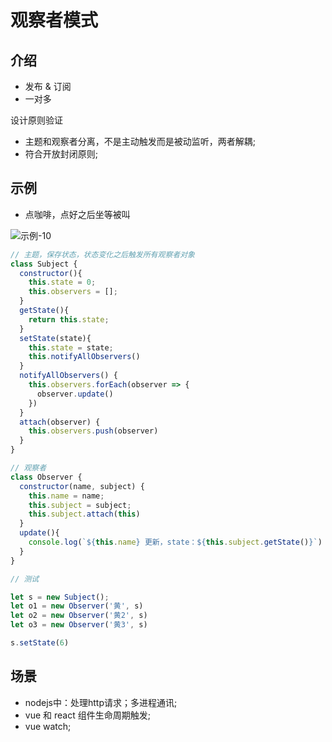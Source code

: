 # 观察者模式

## 介绍

- 发布 & 订阅
- 一对多

设计原则验证

- 主题和观察者分离，不是主动触发而是被动监听，两者解耦;
- 符合开放封闭原则;

## 示例

- 点咖啡，点好之后坐等被叫

![示例-10](/blogs/image/web/designMode/示例-10.png)

```js
// 主题，保存状态，状态变化之后触发所有观察者对象
class Subject {
  constructor(){
    this.state = 0;
    this.observers = [];
  }
  getState(){
    return this.state;
  }
  setState(state){
    this.state = state;
    this.notifyAllObservers()
  }
  notifyAllObservers() {
    this.observers.forEach(observer => {
      observer.update()
    })
  }
  attach(observer) {
    this.observers.push(observer)
  }
}

// 观察者
class Observer {
  constructor(name, subject) {
    this.name = name;
    this.subject = subject;
    this.subject.attach(this)
  }
  update(){
    console.log(`${this.name} 更新，state：${this.subject.getState()}`)
  }
}

// 测试

let s = new Subject();
let o1 = new Observer('黄', s)
let o2 = new Observer('黄2', s)
let o3 = new Observer('黄3', s)

s.setState(6)
```

## 场景

- nodejs中：处理http请求；多进程通讯;
- vue 和 react 组件生命周期触发;
- vue watch;